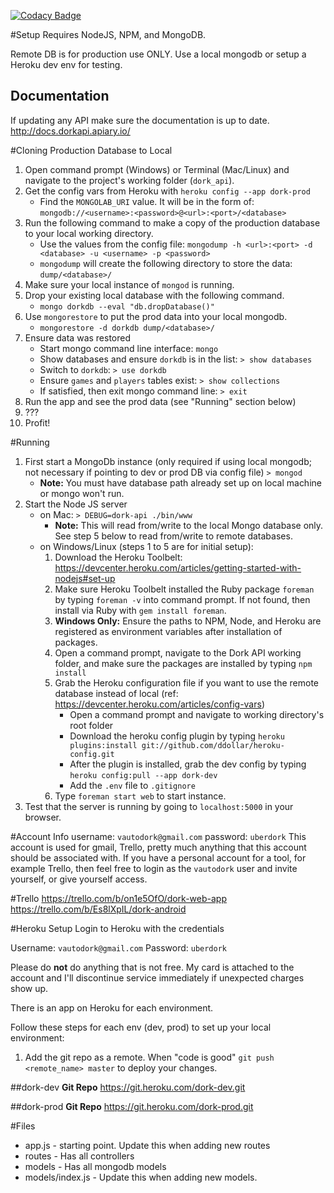 [![Codacy Badge](https://www.codacy.com/project/badge/e8b26b82697c41af8dbfec0da42caeb2)](https://www.codacy.com)

#Setup
Requires NodeJS, NPM, and MongoDB.

Remote DB is for production use ONLY. Use a local mongodb or setup a Heroku dev env for testing.

## Documentation
If updating any API make sure the documentation is up to date.  
http://docs.dorkapi.apiary.io/

#Cloning Production Database to Local
1. Open command prompt (Windows) or Terminal (Mac/Linux) and navigate to the project's working folder (`dork_api`).
2. Get the config vars from Heroku with `heroku config --app dork-prod`
    * Find the `MONGOLAB_URI` value. It will be in the form of: `mongodb://<username>:<password>@<url>:<port>/<database>`
3. Run the following command to make a copy of the production database to your local working directory.
    * Use the values from the config file: `mongodump -h <url>:<port> -d <database> -u <username> -p <password>`
    * `mongodump` will create the following directory to store the data: `dump/<database>/`
4. Make sure your local instance of `mongod` is running.
5. Drop your existing local database with the following command.
    * `mongo dorkdb --eval "db.dropDatabase()"`
6. Use `mongorestore` to put the prod data into your local mongodb.
    * `mongorestore -d dorkdb dump/<database>/`
7. Ensure data was restored
    * Start mongo command line interface: `mongo`
    * Show databases and ensure `dorkdb` is in the list: `> show databases`
    * Switch to `dorkdb`: `> use dorkdb`
    * Ensure `games` and `players` tables exist: `> show collections`
    * If satisfied, then exit mongo command line: `> exit`
8. Run the app and see the prod data (see "Running" section below)
9. ???
10. Profit!

#Running
1. First start a MongoDb instance (only required if using local mongodb; not necessary if pointing to dev or prod DB via config file)
`> mongod`
    * **Note:** You must have database path already set up on local machine or mongo won't run.
2. Start the Node JS server
    * on Mac: `> DEBUG=dork-api ./bin/www`
        * **Note:** This will read from/write to the local Mongo database only. See step 5 below to read from/write to remote databases.
    * on Windows/Linux (steps 1 to 5 are for initial setup):
        1. Download the Heroku Toolbelt: https://devcenter.heroku.com/articles/getting-started-with-nodejs#set-up
        2. Make sure Heroku Toolbelt installed the Ruby package `foreman` by typing `foreman -v` into command prompt. If not found, then install via Ruby with `gem install foreman`.
        3. **Windows Only:** Ensure the paths to NPM, Node, and Heroku are registered as environment variables after installation of packages.
        4. Open a command prompt, navigate to the Dork API working folder, and make sure the packages are installed by typing `npm install`
        5. Grab the Heroku configuration file if you want to use the remote database instead of local (ref: https://devcenter.heroku.com/articles/config-vars)
            * Open a command prompt and navigate to working directory's root folder
            * Download the heroku config plugin by typing `heroku plugins:install git://github.com/ddollar/heroku-config.git`
            * After the plugin is installed, grab the dev config by typing `heroku config:pull --app dork-dev`
            * Add the `.env` file to `.gitignore`
        6. Type `foreman start web` to start instance.
3. Test that the server is running by going to `localhost:5000` in your browser.

#Account Info
username: `vautodork@gmail.com`
password: `uberdork`
This account is used for gmail, Trello, pretty much anything that this account should be associated with. If you have a personal account for a tool, for example Trello, then feel free to login as the `vautodork` user and invite yourself, or give yourself access.

#Trello
https://trello.com/b/on1e5OfO/dork-web-app
https://trello.com/b/Es8lXpIL/dork-android

#Heroku Setup
Login to Heroku with the credentials

Username:   `vautodork@gmail.com`
Password:   `uberdork`

Please do **not** do anything that is not free. My card is attached to the account and I'll
discontinue service immediately if unexpected charges show up.

There is an app on Heroku for each environment.

Follow these steps for each env (dev, prod) to set up your local environment:

1. Add the git repo as a remote. When "code is good" `git push <remote_name> master` to deploy your changes.

##dork-dev
**Git Repo**    https://git.heroku.com/dork-dev.git

##dork-prod
**Git Repo**    https://git.heroku.com/dork-prod.git

#Files
* app.js - starting point. Update this when adding new routes
* routes - Has all controllers
* models - Has all mongodb models
* models/index.js - Update this when adding new models.